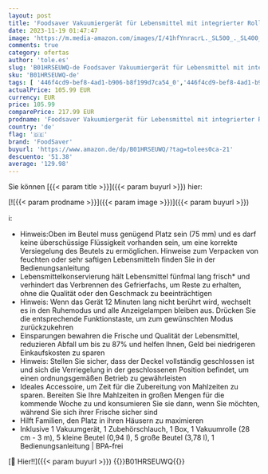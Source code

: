 ```yaml
---
layout: post
title: 'Foodsaver Vakuumiergerät für Lebensmittel mit integrierter Rollenaufbewahrung | Vakuumierer mit Schneidevorrichtung und „Delicate Food“-Modus | Enthält sortierte Vakuumbeutel [FFS005X]'
date: 2023-11-19 01:47:47
image: 'https://m.media-amazon.com/images/I/41hfYnracrL._SL500_._SL400_.jpg'
comments: true
category: ofertas
author: 'tole.es'
slug: 'B01HRSEUWQ-de Foodsaver Vakuumiergerät für Lebensmittel mit integrierter...'
sku: 'B01HRSEUWQ-de'
tags: [ '446f4cd9-bef8-4ad1-b906-b8f199d7ca54_0','446f4cd9-bef8-4ad1-b906-b8f199d7ca54_1201','446f4cd9-bef8-4ad1-b906-b8f199d7ca54_4101','446f4cd9-bef8-4ad1-b906-b8f199d7ca54_5801','446f4cd9-bef8-4ad1-b906-b8f199d7ca54_901','Arborist Merchandising Root','Bis zu 50% reduziert: Küchengeräte','Bis zu 60% reduziert: Küchengeräte','Elektrische Küchengeräte','Folienschweißgeräte','Kleine & große Küchenhelfer','Küche & Haushalt: Produkte mit Umwelt-Label','Küche, Haushalt & Wohnen','Self Service','Special Features Stores','foodsaver','🇩🇪', ]
actualPrice: 105.99 EUR
currency: EUR
price: 105.99
comparePrice: 217.99 EUR
prodname: 'Foodsaver Vakuumiergerät für Lebensmittel mit integrierter Rollenaufbewahrung | Vakuumierer mit Schneidevorrichtung und „Delicate Food“-Modus | Enthält sortierte Vakuumbeutel [FFS005X]'
country: 'de'
flag: '🇩🇪'
brand: 'FoodSaver'
buyurl: 'https://www.amazon.de/dp/B01HRSEUWQ/?tag=tolees0ca-21'
descuento: '51.38'
average: '129.98'
---
```


Sie können [{{< param title >}}]({{< param buyurl >}}) hier:

[![{{< param prodname >}}]({{< param image >}})]({{< param buyurl >}})

ℹ️:

- Hinweis:Oben im Beutel muss genügend Platz sein (75 mm) und es darf keine überschüssige Flüssigkeit vorhanden sein, um eine korrekte Versiegelung des Beutels zu ermöglichen. Hinweise zum Verpacken von feuchten oder sehr saftigen Lebensmitteln finden Sie in der Bedienungsanleitung
- Lebensmittelkonservierung hält Lebensmittel fünfmal lang frisch* und verhindert das Verbrennen des Gefrierfachs, um Reste zu erhalten, ohne die Qualität oder den Geschmack zu beeinträchtigen
- Hinweis: Wenn das Gerät 12 Minuten lang nicht berührt wird, wechselt es in den Ruhemodus und alle Anzeigelampen bleiben aus. Drücken Sie die entsprechende Funktionstaste, um zum gewünschten Modus zurückzukehren
- Einsparungen bewahren die Frische und Qualität der Lebensmittel, reduzieren Abfall um bis zu 87% und helfen Ihnen, Geld bei niedrigeren Einkaufskosten zu sparen
- Hinweis: Stellen Sie sicher, dass der Deckel vollständig geschlossen ist und sich die Verriegelung in der geschlossenen Position befindet, um einen ordnungsgemäßen Betrieb zu gewährleisten
- Ideales Accessoire, um Zeit für die Zubereitung von Mahlzeiten zu sparen. Bereiten Sie Ihre Mahlzeiten in großen Mengen für die kommende Woche zu und konsumieren Sie sie dann, wenn Sie möchten, während Sie sich ihrer Frische sicher sind
- Hilft Familien, den Platz in ihren Häusern zu maximieren
- Inklusive 1 Vakuumgerät, 1 Zubehörschlauch, 1 Box, 1 Vakuumrolle (28 cm - 3 m), 5 kleine Beutel (0,94 l), 5 große Beutel (3,78 l), 1 Bedienungsanleitung | BPA-frei

[🛒 Hier!!]({{< param buyurl >}})
{{<world>}}B01HRSEUWQ{{</world>}}
